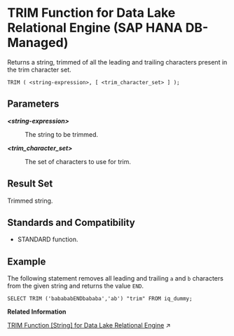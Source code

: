 <!-- loiod07890fd143c474c99313bda01aae897 -->

# TRIM Function for Data Lake Relational Engine \(SAP HANA DB-Managed\)

Returns a string, trimmed of all the leading and trailing characters present in the trim character set.



```
TRIM ( <string-expression>, [ <trim_character_set> ] );
```



<a name="loiod07890fd143c474c99313bda01aae897__section_ihc_v3v_vrb"/>

## Parameters


<dl>
<dt><b>

*<string-expression\>*

</b></dt>
<dd>

The string to be trimmed.



</dd><dt><b>

*<trim\_character\_set\>*

</b></dt>
<dd>

The set of characters to use for trim.



</dd>
</dl>



<a name="loiod07890fd143c474c99313bda01aae897__section_t4q_v3v_vrb"/>

## Result Set

Trimmed string.



<a name="loiod07890fd143c474c99313bda01aae897__section_wnc_w3v_vrb"/>

## Standards and Compatibility

-   STANDARD function.



<a name="loiod07890fd143c474c99313bda01aae897__section_ehm_w3v_vrb"/>

## Example

The following statement removes all leading and trailing `a` and `b` characters from the given string and returns the value `END`.

```
SELECT TRIM ('babababENDbababa','ab') "trim" FROM iq_dummy;
```

**Related Information**  


[TRIM Function \[String\] for Data Lake Relational Engine](https://help.sap.com/viewer/19b3964099384f178ad08f2d348232a9/2023_4_QRC/en-US/a58b326684f210158b01c6a84254a2f2.html "Returns a string, trimmed of all the leading and trailing characters present in the trim character set.") :arrow_upper_right:

